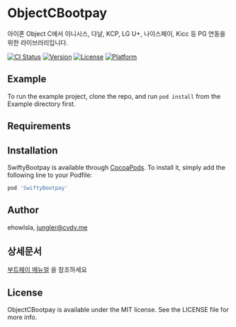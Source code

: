 # ObjectCBootpay
아이폰 Object C에서 이니시스, 다날, KCP, LG U+, 나이스페이, Kicc 등 PG 연동을 위한 라이브러리입니다.

[![CI Status](http://img.shields.io/travis/ehowlsla/ObjectCBootpay.svg?style=flat)](https://travis-ci.org/ehowlsla/ObjectCBootpay)
[![Version](https://img.shields.io/cocoapods/v/ObjectCBootpay.svg?style=flat)](http://cocoapods.org/pods/ObjectCBootpay)
[![License](https://img.shields.io/cocoapods/l/ObjectCBootpay.svg?style=flat)](http://cocoapods.org/pods/ObjectCBootpay)
[![Platform](https://img.shields.io/cocoapods/p/ObjectCBootpay.svg?style=flat)](http://cocoapods.org/pods/ObjectCBootpay)

## Example

To run the example project, clone the repo, and run `pod install` from the Example directory first.

## Requirements

## Installation

SwiftyBootpay is available through [CocoaPods](http://cocoapods.org). To install
it, simply add the following line to your Podfile:

```ruby
pod 'SwiftyBootpay'
```

## Author

ehowlsla, jungler@cvdv.me

## 상세문서

[부트페이 메뉴얼](https://docs.bootpay.co.kr/intergration/ios) 을 참조하세요 

## License

ObjectCBootpay is available under the MIT license. See the LICENSE file for more info.

